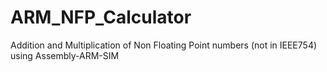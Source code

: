 # ARM_NFP_Calculator
Addition and Multiplication of Non Floating Point numbers (not in IEEE754) using Assembly-ARM-SIM

